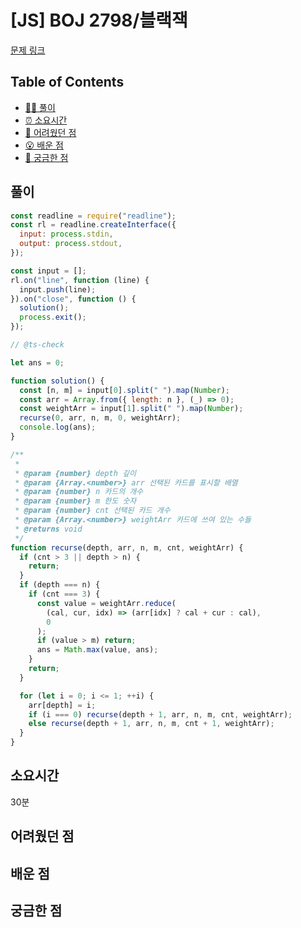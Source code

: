 # [JS] BOJ 2798/블랙잭

[문제 링크](https://www.acmicpc.net/problem/2798)

<!-- 제목으로 다음과 같은 내용으로 작성해주세요 ! -->
<!-- 📕 백준 : BOJ 문제번호/문제제목 e.g. BOJ 2577/숫자의 개수 -->
<!-- 📗 프로그래머스 : PRO 문제번호/문제제목 e.g. PRO 120812/최빈값 구하기 -->
<!-- 백준허브를 사용하시면 프로그래머스의 문제번호도 확인하실 수 있습니다 -->

## Table of Contents

- [✍🏻 풀이](#풀이)
- [⏰ 소요시간](#소요시간)
- [🫠 어려웠던 점](#어려웠던-점)
- [😮 배운 점](#배운-점)
- [🤔 궁금한 점](#궁금한-점)

## 풀이

<!-- ```옆에 사용하는 언어를 기입하세요 e.g. javascript, python -->

```javascript
const readline = require("readline");
const rl = readline.createInterface({
  input: process.stdin,
  output: process.stdout,
});

const input = [];
rl.on("line", function (line) {
  input.push(line);
}).on("close", function () {
  solution();
  process.exit();
});

// @ts-check

let ans = 0;

function solution() {
  const [n, m] = input[0].split(" ").map(Number);
  const arr = Array.from({ length: n }, (_) => 0);
  const weightArr = input[1].split(" ").map(Number);
  recurse(0, arr, n, m, 0, weightArr);
  console.log(ans);
}

/**
 *
 * @param {number} depth 깊이
 * @param {Array.<number>} arr 선택된 카드를 표시할 배열
 * @param {number} n 카드의 개수
 * @param {number} m 한도 숫자
 * @param {number} cnt 선택된 카드 개수
 * @param {Array.<number>} weightArr 카드에 쓰여 있는 수들
 * @returns void
 */
function recurse(depth, arr, n, m, cnt, weightArr) {
  if (cnt > 3 || depth > n) {
    return;
  }
  if (depth === n) {
    if (cnt === 3) {
      const value = weightArr.reduce(
        (cal, cur, idx) => (arr[idx] ? cal + cur : cal),
        0
      );
      if (value > m) return;
      ans = Math.max(value, ans);
    }
    return;
  }

  for (let i = 0; i <= 1; ++i) {
    arr[depth] = i;
    if (i === 0) recurse(depth + 1, arr, n, m, cnt, weightArr);
    else recurse(depth + 1, arr, n, m, cnt + 1, weightArr);
  }
}
```

## 소요시간

30분

## 어려웠던 점

## 배운 점

## 궁금한 점
